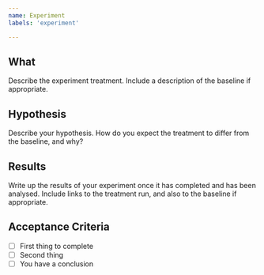 ```yaml
---
name: Experiment
labels: 'experiment'

---
```


## What

Describe the experiment treatment. Include a description of the baseline if appropriate.

## Hypothesis

Describe your hypothesis. How do you expect the treatment to differ from the baseline, and why?

## Results

Write up the results of your experiment once it has completed and has been analysed. Include links to the treatment run, and also to the baseline if appropriate.

## Acceptance Criteria

- [ ] First thing to complete
- [ ] Second thing
- [ ] You have a conclusion
